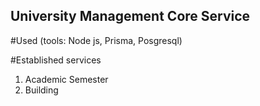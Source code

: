 ## University Management Core Service

#Used (tools: Node js, Prisma, Posgresql)

#Established services
1.  Academic Semester
2.  Building


